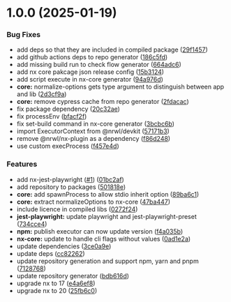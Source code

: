 # 1.0.0 (2025-01-19)


### Bug Fixes

* add deps so that they are included in compiled package ([29f1457](https://github.com/trades-org/nx-plugins/commit/29f145769322a8e35413d1cb36c3044f4ce2d300))
* add github actions deps to repo generator ([186c5fd](https://github.com/trades-org/nx-plugins/commit/186c5fd26297cbffeadd72d5995dfdd4ebdca5b4))
* add missing build run to check flow generator ([664adc6](https://github.com/trades-org/nx-plugins/commit/664adc6aba59a3b2154e74b197a9317dd7c2e9d9))
* add nx core pakcage json release config ([15b3124](https://github.com/trades-org/nx-plugins/commit/15b3124661f8bdf81f5b060e80779cacb946f963))
* add script execute in nx-core generator ([94a976d](https://github.com/trades-org/nx-plugins/commit/94a976d23b8ad695f0a430345f72025b77e4d889))
* **core:** normalize-options gets type argument to distinguish between app and lib ([2d3cf9a](https://github.com/trades-org/nx-plugins/commit/2d3cf9abe5de072e7e34b7bcd7067e9a0950b830))
* **core:** remove cypress cache from repo generator ([2fdacac](https://github.com/trades-org/nx-plugins/commit/2fdacac64cfec61fd557513661f6916e1ebb65b1))
* fix package dependency ([20c32ae](https://github.com/trades-org/nx-plugins/commit/20c32ae308daf6ef2391f1e5ae76b0618bc0853a))
* fix processEnv ([bfacf2f](https://github.com/trades-org/nx-plugins/commit/bfacf2f80cb2d34a54233a9fae2d48d350525ac9))
* fix set-build command in nx-core generator ([3bcbc6b](https://github.com/trades-org/nx-plugins/commit/3bcbc6b9f82dffc3fe9a881bc5a0d868ddc8e8f3))
* import ExecutorContext from @nrwl/devkit ([57171b3](https://github.com/trades-org/nx-plugins/commit/57171b352257f7c1cf848baa225f4a4b7a2ce83c))
* remove @nrwl/nx-plugin as a dependency ([f86d248](https://github.com/trades-org/nx-plugins/commit/f86d248aed569f8b0de9b38c89719ac9c0009869))
* use custom execProcess ([f457e4d](https://github.com/trades-org/nx-plugins/commit/f457e4d7d1bba365816f57015bfadcd665f04569))


### Features

* add nx-jest-playwright ([#1](https://github.com/trades-org/nx-plugins/issues/1)) ([01bc2af](https://github.com/trades-org/nx-plugins/commit/01bc2af864a120b43e06af571569a7533b09fb9a))
* add repository to packages ([501818e](https://github.com/trades-org/nx-plugins/commit/501818e4c6f2cac01e12e3eb96bc98ad047f1a4e))
* **core:** add spawnProcess to allow stdio inherit option ([89ba6c1](https://github.com/trades-org/nx-plugins/commit/89ba6c1462398d8cfda9a4eb769caf9544fc7912))
* **core:** extract normalizeOptions to nx-core ([47ba447](https://github.com/trades-org/nx-plugins/commit/47ba4476827443f1f6134c9ebbbc62ebe27620af))
* include licence in compiled libs ([0272f24](https://github.com/trades-org/nx-plugins/commit/0272f24df1ce32a545fdce77f79a9b0dcdaedde8))
* **jest-playwright:** update playwright and jest-playwright-preset ([734cce4](https://github.com/trades-org/nx-plugins/commit/734cce443ab4b6c55dcf9d63a559eb8da2ba6847))
* **npm:** publish executor can now update version ([f4a035b](https://github.com/trades-org/nx-plugins/commit/f4a035b46cf48ce6c057bbd08fcac16c5ed242fc))
* **nx-core:** update to handle cli flags without values ([0ad1e2a](https://github.com/trades-org/nx-plugins/commit/0ad1e2a07a7fe9343cc947829313a7197a88c259))
* update dependencies ([3ce0a9e](https://github.com/trades-org/nx-plugins/commit/3ce0a9e518298c53a90c4a3c2297b5f24648cb2e))
* update deps ([cc82262](https://github.com/trades-org/nx-plugins/commit/cc82262b1ea940ec452e9e70fa3d3dbaf3bfed96))
* update repository generation and support npm, yarn and pnpm ([7128768](https://github.com/trades-org/nx-plugins/commit/712876871ef7aa427356e20bfafa6c7d0f4fc9b0))
* update repository generator ([bdb616d](https://github.com/trades-org/nx-plugins/commit/bdb616dd519eff618392a93993e11005152fc158))
* upgrade nx to 17 ([e4a6ef8](https://github.com/trades-org/nx-plugins/commit/e4a6ef86da5bea63426ddfe46c9284019b15f94d))
* upgrade nx to 20 ([25fb6c0](https://github.com/trades-org/nx-plugins/commit/25fb6c01738457cabaaeb2ddb19eae22d20b0b4a))
